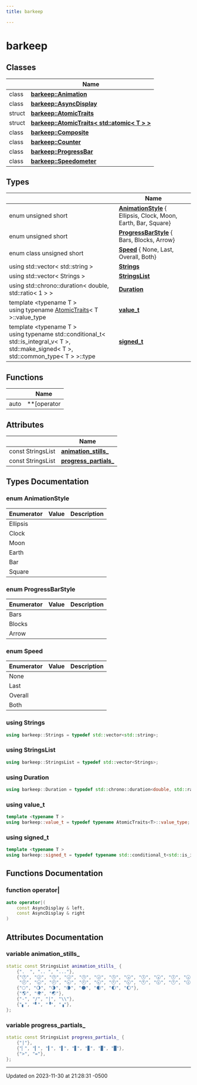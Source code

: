 ```yaml
---
title: barkeep

---
```


# barkeep



## Classes

|                | Name           |
| -------------- | -------------- |
| class | **[barkeep::Animation](api/Classes/classbarkeep_1_1_animation.md)**  |
| class | **[barkeep::AsyncDisplay](api/Classes/classbarkeep_1_1_async_display.md)**  |
| struct | **[barkeep::AtomicTraits](api/Classes/structbarkeep_1_1_atomic_traits.md)**  |
| struct | **[barkeep::AtomicTraits< std::atomic< T > >](api/Classes/structbarkeep_1_1_atomic_traits_3_01std_1_1atomic_3_01_t_01_4_01_4.md)**  |
| class | **[barkeep::Composite](api/Classes/classbarkeep_1_1_composite.md)**  |
| class | **[barkeep::Counter](api/Classes/classbarkeep_1_1_counter.md)**  |
| class | **[barkeep::ProgressBar](api/Classes/classbarkeep_1_1_progress_bar.md)**  |
| class | **[barkeep::Speedometer](api/Classes/classbarkeep_1_1_speedometer.md)**  |

## Types

|                | Name           |
| -------------- | -------------- |
| enum unsigned short | **[AnimationStyle](api/Namespaces/namespacebarkeep.md#enum-animationstyle)** { Ellipsis, Clock, Moon, Earth, Bar, Square} |
| enum unsigned short | **[ProgressBarStyle](api/Namespaces/namespacebarkeep.md#enum-progressbarstyle)** { Bars, Blocks, Arrow} |
| enum class unsigned short | **[Speed](api/Namespaces/namespacebarkeep.md#enum-speed)** { None, Last, Overall, Both} |
| using std::vector< std::string > | **[Strings](api/Namespaces/namespacebarkeep.md#using-strings)**  |
| using std::vector< Strings > | **[StringsList](api/Namespaces/namespacebarkeep.md#using-stringslist)**  |
| using std::chrono::duration< double, std::ratio< 1 > > | **[Duration](api/Namespaces/namespacebarkeep.md#using-duration)**  |
| template <typename T \> <br>using typename [AtomicTraits](api/Classes/structbarkeep_1_1_atomic_traits.md)< T >::value_type | **[value_t](api/Namespaces/namespacebarkeep.md#using-value_t)**  |
| template <typename T \> <br>using typename std::conditional_t< std::is_integral_v< T >, std::make_signed< T >, std::common_type< T > >::type | **[signed_t](api/Namespaces/namespacebarkeep.md#using-signed_t)**  |

## Functions

|                | Name           |
| -------------- | -------------- |
| auto | **[operator|](api/Namespaces/namespacebarkeep.md#function-operator|)**(const [AsyncDisplay](api/Classes/classbarkeep_1_1_async_display.md) & left, const [AsyncDisplay](api/Classes/classbarkeep_1_1_async_display.md) & right) |

## Attributes

|                | Name           |
| -------------- | -------------- |
| const StringsList | **[animation_stills_](api/Namespaces/namespacebarkeep.md#variable-animation_stills_)**  |
| const StringsList | **[progress_partials_](api/Namespaces/namespacebarkeep.md#variable-progress_partials_)**  |

## Types Documentation

### enum AnimationStyle

| Enumerator | Value | Description |
| ---------- | ----- | ----------- |
| Ellipsis | |   |
| Clock | |   |
| Moon | |   |
| Earth | |   |
| Bar | |   |
| Square | |   |




### enum ProgressBarStyle

| Enumerator | Value | Description |
| ---------- | ----- | ----------- |
| Bars | |   |
| Blocks | |   |
| Arrow | |   |




### enum Speed

| Enumerator | Value | Description |
| ---------- | ----- | ----------- |
| None | |   |
| Last | |   |
| Overall | |   |
| Both | |   |




### using Strings

```cpp
using barkeep::Strings = typedef std::vector<std::string>;
```


### using StringsList

```cpp
using barkeep::StringsList = typedef std::vector<Strings>;
```


### using Duration

```cpp
using barkeep::Duration = typedef std::chrono::duration<double, std::ratio<1> >;
```


### using value_t

```cpp
template <typename T >
using barkeep::value_t = typedef typename AtomicTraits<T>::value_type;
```


### using signed_t

```cpp
template <typename T >
using barkeep::signed_t = typedef typename std::conditional_t<std::is_integral_v<T>, std::make_signed<T>, std::common_type<T> >::type;
```



## Functions Documentation

### function operator|

```cpp
auto operator|(
    const AsyncDisplay & left,
    const AsyncDisplay & right
)
```



## Attributes Documentation

### variable animation_stills_

```cpp
static const StringsList animation_stills_ {
    {".  ", ".. ", "..."},
    {"🕐", "🕜", "🕑", "🕝", "🕒", "🕞", "🕓", "🕟", "🕔", "🕠", "🕕", "🕡",
     "🕖", "🕢", "🕗", "🕣", "🕘", "🕤", "🕙", "🕥", "🕚", "🕦", "🕛", "🕧"},
    {"🌕", "🌖", "🌗", "🌘", "🌑", "🌒", "🌓", "🌔"},
    {"🌎", "🌍", "🌏"},
    {"-", "/", "|", "\\"},
    {"▖", "▘", "▝", "▗"},
};
```


### variable progress_partials_

```cpp
static const StringsList progress_partials_ {
    {"|"},
    {"▏", "▎", "▍", "▌", "▋", "▊", "▉", "█"},
    {">", "="},
};
```





-------------------------------

Updated on 2023-11-30 at 21:28:31 -0500